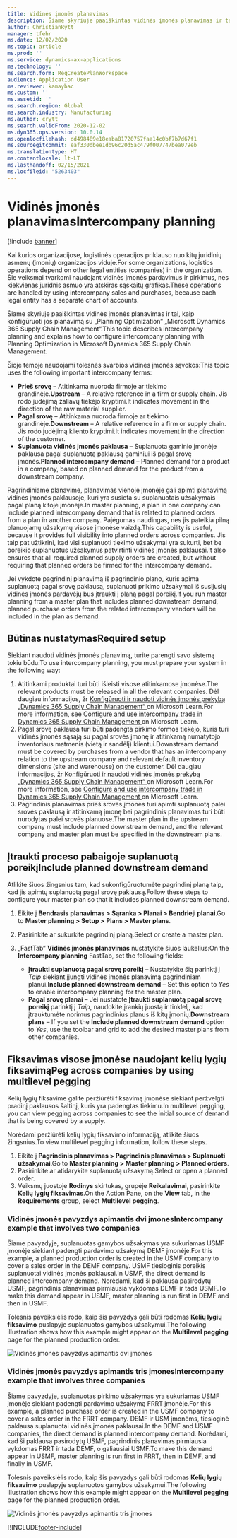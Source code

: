 ```yaml
---
title: Vidinės įmonės planavimas
description: Šiame skyriuje paaiškintas vidinės įmonės planavimas ir tai, kaip konfigūruoti jos planavimą su „Planning Optimization“ „Microsoft Dynamics 365 Supply Chain Management“.
author: ChristianRytt
manager: tfehr
ms.date: 12/02/2020
ms.topic: article
ms.prod: ''
ms.service: dynamics-ax-applications
ms.technology: ''
ms.search.form: ReqCreatePlanWorkspace
audience: Application User
ms.reviewer: kamaybac
ms.custom: ''
ms.assetid: ''
ms.search.region: Global
ms.search.industry: Manufacturing
ms.author: crytt
ms.search.validFrom: 2020-12-02
ms.dyn365.ops.version: 10.0.14
ms.openlocfilehash: dd498489e18eaba81720757faa14c0bf7b7d67f1
ms.sourcegitcommit: eaf330dbee1db96c20d5ac479f007747bea079eb
ms.translationtype: HT
ms.contentlocale: lt-LT
ms.lasthandoff: 02/15/2021
ms.locfileid: "5263403"
---
```

# <a name="intercompany-planning"></a><span data-ttu-id="a8401-103">Vidinės įmonės planavimas</span><span class="sxs-lookup"><span data-stu-id="a8401-103">Intercompany planning</span></span>

[!include [banner](../../includes/banner.md)]

<span data-ttu-id="a8401-104">Kai kurios organizacijose, logistinės operacijos priklauso nuo kitų juridinių asmenų (įmonių) organizacijos viduje.</span><span class="sxs-lookup"><span data-stu-id="a8401-104">For some organizations, logistics operations depend on other legal entities (companies) in the organization.</span></span> <span data-ttu-id="a8401-105">Šie veiksmai tvarkomi naudojant vidinės įmonės pardavimus ir pirkimus, nes kiekvienas juridnis asmuo yra atskiras sąskaitų grafikas.</span><span class="sxs-lookup"><span data-stu-id="a8401-105">These operations are handled by using intercompany sales and purchases, because each legal entity has a separate chart of accounts.</span></span>

<span data-ttu-id="a8401-106">Šiame skyriuje paaiškintas vidinės įmonės planavimas ir tai, kaip konfigūruoti jos planavimą su „Planning Optimization“ „Microsoft Dynamics 365 Supply Chain Management“.</span><span class="sxs-lookup"><span data-stu-id="a8401-106">This topic describes intercompany planning and explains how to configure intercompany planning with Planning Optimization in Microsoft Dynamics 365 Supply Chain Management.</span></span>

<span data-ttu-id="a8401-107">Šioje temoje naudojami tolesnės svarbios vidinės įmonės sąvokos:</span><span class="sxs-lookup"><span data-stu-id="a8401-107">This topic uses the following important intercompany terms:</span></span>

- <span data-ttu-id="a8401-108">**Prieš srovę** – Atitinkama nuoroda firmoje ar tiekimo grandinėje.</span><span class="sxs-lookup"><span data-stu-id="a8401-108">**Upstream** – A relative reference in a firm or supply chain.</span></span> <span data-ttu-id="a8401-109">Jis rodo judėjimą žaliavų tiekėjo kryptimi.</span><span class="sxs-lookup"><span data-stu-id="a8401-109">It indicates movement in the direction of the raw material supplier.</span></span>
- <span data-ttu-id="a8401-110">**Pagal srovę** – Atitinkama nuoroda firmoje ar tiekimo grandinėje.</span><span class="sxs-lookup"><span data-stu-id="a8401-110">**Downstream** – A relative reference in a firm or supply chain.</span></span> <span data-ttu-id="a8401-111">Jis rodo judėjimą kliento kryptimi.</span><span class="sxs-lookup"><span data-stu-id="a8401-111">It indicates movement in the direction of the customer.</span></span>
- <span data-ttu-id="a8401-112">**Suplanuota vidinės įmonės paklausa** – Suplanuota gaminio įmonėje paklausa pagal suplanuotą paklausą gaminiui iš pagal srovę įmonės.</span><span class="sxs-lookup"><span data-stu-id="a8401-112">**Planned intercompany demand** – Planned demand for a product in a company, based on planned demand for the product from a downstream company.</span></span>

<span data-ttu-id="a8401-113">Pagrindiniame planavime, planavimas vienoje įmonėje gali apimti planavimą vidinės įmonės paklausoje, kuri yra susieta su suplanuotais užsakymais pagal planą kitoje įmonėje.</span><span class="sxs-lookup"><span data-stu-id="a8401-113">In master planning, a plan in one company can include planned intercompany demand that is related to planned orders from a plan in another company.</span></span> <span data-ttu-id="a8401-114">Pajėgumas naudingas, nes jis pateikia pilną planuojamų užsakymų visose įmonėse vaizdą.</span><span class="sxs-lookup"><span data-stu-id="a8401-114">This capability is useful, because it provides full visibility into planned orders across companies.</span></span> <span data-ttu-id="a8401-115">Jis taip pat užtikrini, kad visi suplanuoti tiekimo užsakymai yra sukurti, bet be poreikio suplanuotus užsakymus patvirtinti vidinės įmonės paklausai.</span><span class="sxs-lookup"><span data-stu-id="a8401-115">It also ensures that all required planned supply orders are created, but without requiring that planned orders be firmed for the intercompany demand.</span></span>

<span data-ttu-id="a8401-116">Jei vykdote pagrindinį planavimą iš pagrindinio plano, kuris apima suplanuotą pagal srovę paklausą, suplanuoti prikimo užsakymai iš susijusių vidinės įmonės pardavėjų bus įtraukti į planą pagal poreikį.</span><span class="sxs-lookup"><span data-stu-id="a8401-116">If you run master planning from a master plan that includes planned downstream demand, planned purchase orders from the related intercompany vendors will be included in the plan as demand.</span></span>

## <a name="required-setup"></a><span data-ttu-id="a8401-117">Būtinas nustatymas</span><span class="sxs-lookup"><span data-stu-id="a8401-117">Required setup</span></span>

<span data-ttu-id="a8401-118">Siekiant naudoti vidinės įmonės planavimą, turite parengti savo sistemą tokiu būdu:</span><span class="sxs-lookup"><span data-stu-id="a8401-118">To use intercompany planning, you must prepare your system in the following way:</span></span>

1. <span data-ttu-id="a8401-119">Atitinkami produktai turi būti išleisti visose atitinkamose įmonėse.</span><span class="sxs-lookup"><span data-stu-id="a8401-119">The relevant products must be released in all the relevant companies.</span></span> <span data-ttu-id="a8401-120">Dėl daugiau informacijos, žr [Konfigūruoti ir naudoti vidinės įmonės prekybą „Dynamics 365 Supply Chain Management“ ](https://docs.microsoft.com/learn/modules/configure-use-intercompany-trade-dyn365-supply-chain-mgmt/) on Microsoft Learn.</span><span class="sxs-lookup"><span data-stu-id="a8401-120">For more information, see [Configure and use intercompany trade in Dynamics 365 Supply Chain Management ](https://docs.microsoft.com/learn/modules/configure-use-intercompany-trade-dyn365-supply-chain-mgmt/) on Microsoft Learn.</span></span>
1. <span data-ttu-id="a8401-121">Pagal srovę paklausa turi būti padengta pirkimo formos tiekėjo, kuris turi vidinės įmonės sąsają su pagal srovės įmonę ir atitinkamą numatytojo inventoriaus matmenis (vietą ir sandėlį) klientui.</span><span class="sxs-lookup"><span data-stu-id="a8401-121">Downstream demand must be covered by purchases from a vendor that has an intercompany relation to the upstream company and relevant default inventory dimensions (site and warehouse) on the customer.</span></span> <span data-ttu-id="a8401-122">Dėl daugiau informacijos, žr [Konfigūruoti ir naudoti vidinės įmonės prekybą „Dynamics 365 Supply Chain Management“ ](https://docs.microsoft.com/learn/modules/configure-use-intercompany-trade-dyn365-supply-chain-mgmt/) on Microsoft Learn.</span><span class="sxs-lookup"><span data-stu-id="a8401-122">For more information, see [Configure and use intercompany trade in Dynamics 365 Supply Chain Management ](https://docs.microsoft.com/learn/modules/configure-use-intercompany-trade-dyn365-supply-chain-mgmt/) on Microsoft Learn.</span></span>
1. <span data-ttu-id="a8401-123">Pagrindinis planavimas prieš srovės įmonės turi apimti suplanuotą palei srovės paklausą ir atitinkamą įmonę bei pagrindinis planavimas turi būti nurodytas palei srovės planuose.</span><span class="sxs-lookup"><span data-stu-id="a8401-123">The master plan in the upstream company must include planned downstream demand, and the relevant company and master plan must be specified in the downstream plans.</span></span>

## <a name="include-planned-downstream-demand"></a><span data-ttu-id="a8401-124">Įtraukti proceso pabaigoje suplanuotą poreikį</span><span class="sxs-lookup"><span data-stu-id="a8401-124">Include planned downstream demand</span></span>

<span data-ttu-id="a8401-125">Atlikite šiuos žingsnius tam, kad sukonfigūruotumėte pagrindinį planą taip, kad jis apimtų suplanuotą pagal srovę paklausą.</span><span class="sxs-lookup"><span data-stu-id="a8401-125">Follow these steps to configure your master plan so that it includes planned downstream demand.</span></span>

1. <span data-ttu-id="a8401-126">Eikite į **Bendrasis planavimas \> Sąranka \> Planai \> Bendrieji planai**.</span><span class="sxs-lookup"><span data-stu-id="a8401-126">Go to **Master planning \> Setup \> Plans \> Master plans**.</span></span>
1. <span data-ttu-id="a8401-127">Pasirinkite ar sukurkite pagrindinį planą.</span><span class="sxs-lookup"><span data-stu-id="a8401-127">Select or create a master plan.</span></span>
1. <span data-ttu-id="a8401-128">„FastTab“ **Vidinės įmonės planavimas** nustatykite šiuos laukelius:</span><span class="sxs-lookup"><span data-stu-id="a8401-128">On the **Intercompany planning** FastTab, set the following fields:</span></span>

    - <span data-ttu-id="a8401-129">**Įtraukti suplanuotą pagal srovę poreikį** – Nustatykite šią parinktį į *Taip* siekiant įjungti vidinės įmonės planavimą pagrindiniam planui.</span><span class="sxs-lookup"><span data-stu-id="a8401-129">**Include planned downstream demand** – Set this option to *Yes* to enable intercompany planning for the master plan.</span></span>
    - <span data-ttu-id="a8401-130">**Pagal srovę planai** – Jei nustatote **Įtraukti suplanuotą pagal srovę poreikį** parinktį į *Taip*, naudokite įrankių juostą ir tinklelį, kad įtrauktumėte norimus pagrindinius planus iš kitų įmonių.</span><span class="sxs-lookup"><span data-stu-id="a8401-130">**Downstream plans** – If you set the **Include planned downstream demand** option to *Yes*, use the toolbar and grid to add the desired master plans from other companies.</span></span>

## <a name="peg-across-companies-by-using-multilevel-pegging"></a><span data-ttu-id="a8401-131">Fiksavimas visose įmonėse naudojant kelių lygių fiksavimą</span><span class="sxs-lookup"><span data-stu-id="a8401-131">Peg across companies by using multilevel pegging</span></span>

<span data-ttu-id="a8401-132">Kelių lygių fiksavime galite peržiūrėti fiksavimą įmonėse siekiant peržvelgti pradinį paklausos šaltinį, kuris yra padengtas tiekimu.</span><span class="sxs-lookup"><span data-stu-id="a8401-132">In multilevel pegging, you can view pegging across companies to see the initial source of demand that is being covered by a supply.</span></span>

<span data-ttu-id="a8401-133">Norėdami peržiūrėti kelių lygių fiksavimo informaciją, atlikite šiuos žingsnius.</span><span class="sxs-lookup"><span data-stu-id="a8401-133">To view multilevel pegging information, follow these steps.</span></span>

1. <span data-ttu-id="a8401-134">Eikite į **Pagrindinis planavimas \> Pagrindinis planavimas \> Suplanuoti užsakymai**.</span><span class="sxs-lookup"><span data-stu-id="a8401-134">Go to **Master planning \> Master planning \> Planned orders**.</span></span>
1. <span data-ttu-id="a8401-135">Pasirinkite ar atidarykite suplanuotą užsakymą.</span><span class="sxs-lookup"><span data-stu-id="a8401-135">Select or open a planned order.</span></span>
1. <span data-ttu-id="a8401-136">Veiksmų juostoje **Rodinys** skirtukas, grupėje **Reikalavimai**, pasirinkite **Kelių lygių fiksavimas**.</span><span class="sxs-lookup"><span data-stu-id="a8401-136">On the Action Pane, on the **View** tab, in the **Requirements** group, select **Multilevel pegging**.</span></span>

### <a name="intercompany-example-that-involves-two-companies"></a><span data-ttu-id="a8401-137">Vidinės įmonės pavyzdys apimantis dvi įmones</span><span class="sxs-lookup"><span data-stu-id="a8401-137">Intercompany example that involves two companies</span></span>

<span data-ttu-id="a8401-138">Šiame pavyzdyje, suplanuotas gamybos užsakymas yra sukuriamas USMF įmonėje siekiant padengti pardavimo užsakymą DEMF įmonėje.</span><span class="sxs-lookup"><span data-stu-id="a8401-138">For this example, a planned production order is created in the USMF company to cover a sales order in the DEMF company.</span></span> <span data-ttu-id="a8401-139">USMF tiesioginis poreikis suplanuotai vidinės įmonės paklausai.</span><span class="sxs-lookup"><span data-stu-id="a8401-139">In USMF, the direct demand is planned intercompany demand.</span></span> <span data-ttu-id="a8401-140">Norėdami, kad ši paklausa pasirodytų USMF, pagrindinis planavimas pirmiausia vykdomas DEMF ir tada USMF.</span><span class="sxs-lookup"><span data-stu-id="a8401-140">To make this demand appear in USMF, master planning is run first in DEMF and then in USMF.</span></span>

<span data-ttu-id="a8401-141">Tolesnis paveikslėlis rodo, kaip šis pavyzdys gali būti rodomas **Kelių lygių fiksavimo** puslapyje suplanuotos gamybos užsakymui.</span><span class="sxs-lookup"><span data-stu-id="a8401-141">The following illustration shows how this example might appear on the **Multilevel pegging** page for the planned production order.</span></span>

![Vidinės įmonės pavyzdys apimantis dvi įmones](media/IntercompanyPlanning1.png)

### <a name="intercompany-example-that-involves-three-companies"></a><span data-ttu-id="a8401-143">Vidinės įmonės pavyzdys apimantis tris įmones</span><span class="sxs-lookup"><span data-stu-id="a8401-143">Intercompany example that involves three companies</span></span>

<span data-ttu-id="a8401-144">Šiame pavyzdyje, suplanuotas pirkimo užsakymas yra sukuriamas USMF įmonėje siekiant padengti pardavimo užsakymą FRRT įmonėje.</span><span class="sxs-lookup"><span data-stu-id="a8401-144">For this example, a planned purchase order is created in the USMF company to cover a sales order in the FRRT company.</span></span> <span data-ttu-id="a8401-145">DEMF ir USM įmonėms, tiesioginė paklausa suplanuotai vidinės įmonės paklausai.</span><span class="sxs-lookup"><span data-stu-id="a8401-145">In the DEMF and USMF companies, the direct demand is planned intercompany demand.</span></span> <span data-ttu-id="a8401-146">Norėdami, kad ši paklausa pasirodytų USMF, pagrindinis planavimas pirmiausia vykdomas FRRT ir tada DEMF, o galiausiai USMF.</span><span class="sxs-lookup"><span data-stu-id="a8401-146">To make this demand appear in USMF, master planning is run first in FRRT, then in DEMF, and finally in USMF.</span></span>

<span data-ttu-id="a8401-147">Tolesnis paveikslėlis rodo, kaip šis pavyzdys gali būti rodomas **Kelių lygių fiksavimo** puslapyje suplanuotos gamybos užsakymui.</span><span class="sxs-lookup"><span data-stu-id="a8401-147">The following illustration shows how this example might appear on the **Multilevel pegging** page for the planned production order.</span></span>

![Vidinės įmonės pavyzdys apimantis tris įmones](media/IntercompanyPlanning2.png)


[!INCLUDE[footer-include](../../../includes/footer-banner.md)]